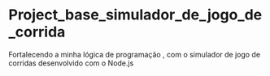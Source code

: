 # Project_base_simulador_de_jogo_de_corrida
Fortalecendo a minha lógica de programação , com o simulador de jogo de corridas desenvolvido com o Node.js
